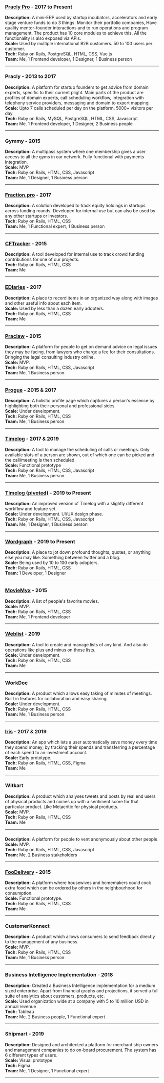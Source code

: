
### [Pracly Pro](demo.pracly.com) - 2017 to Present
**Description:** A mini-ERP used by startup incubators, accelerators and early stage venture funds to do 3 things: Monitor their portfolio companies, Have quality mentor-founder interactions and to run operations and program management. The product has 10 core modules to achieve this. All the functionality is also exposed via APIs.  
**Scale:** Used by multiple international B2B customers. 50 to 100 users per customer.  
**Tech:**  Ruby on Rails, PostgreSQL, HTML, CSS, Vue.js  
**Team:** Me, 1 Frontend developer, 1 Designer, 1 Business person   

---
### Pracly - 2013 to 2017
**Description:** A platform for startup founders to get advice from domain experts, specific to their current plight. Main parts of the product are profiles of domain experts, call scheduling workflow, integration with telephony service providers, messaging and domain to expert mapping.  
**Scale:** Upto 7 calls scheduled per day on the platform. 5000+ visitors per day.  
**Tech:**  Ruby on Rails, MySQL, PostgreSQL, HTML, CSS, Javascript  
**Team:**  Me, 1 Frontend developer, 1 Designer, 2 Business people  

---
### Gymmy - 2015
**Description:** A multipass system where one membership gives a user access to all the gyms in our network. Fully functional with payments integration.  
**Scale:** MVP  
**Tech:**  Ruby on Rails, HTML, CSS, Javascript  
**Team:** Me, 1 Designer, 1 Business person   

---
### [Fraction.pro](http://www.fraction.pro/) - 2017
**Description:** A solution developed to track equity holdings in startups across funding rounds. Developed for internal use but can also be used by any other startups or investors.  
**Tech:**  Ruby on Rails, HTML, CSS  
**Team:**  Me, 1 Functional expert, 1 Business person    

---
### [CFTracker](https://cftracker.herokuapp.com/) - 2015
**Description:** A tool developed for internal use to track crowd funding contributions for one of our projects.  
**Tech:**  Ruby on Rails, HTML, CSS  
**Team:**  Me  

---
### [EDiaries](https://ediaries.herokuapp.com/) - 2017
**Description:** A place to record items in an organized way along with images and other useful info about each item.  
**Scale:** Used by less than a dozen early adopters.  
**Tech:**  Ruby on Rails, HTML, CSS  
**Team:**  Me   

---
### [Praclaw](https://praclaw.herokuapp.com/) - 2015
**Description:** A platform for people to get on demand advice on legal issues they may be facing, from lawyers who charge a fee for their consultations. Bringing the legal consulting industry online.  
**Scale:** MVP.  
**Tech:**  Ruby on Rails, HTML, CSS, Javascript  
**Team:**  Me, 1 Business person   

---
### [Progue](https://progue.herokuapp.com/) - 2015 & 2017
**Description:** A holistic profile page which captures a person's essence by highlighting both their personal and professional sides.   
**Scale:** Under development.  
**Tech:**  Ruby on Rails, HTML, CSS  
**Team:**  Me, 1 Business person  

---
### [Timelog](https://progue-scheduler.herokuapp.com/) - 2017 & 2019
**Description:** A tool to manage the scheduling of calls or meetings. Only available slots of a person are shown, out of which one can be picked and the call/meeting is then scheduled.  
**Scale:** Functional prototype  
**Tech:**  Ruby on Rails, HTML, CSS, Javascript  
**Team:**  Me, 1 Business person  

---
### [Timelog (pivoted)](http://timelog.me) - 2019 to Present
**Description:**  An improved version of Timelog with a slightly different workflow and feature set.  
**Scale:** Under development. UI/UX design phase.  
**Tech:**  Ruby on Rails, HTML, CSS, Javascript  
**Team:**  Me, 1 Designer, 1 Business person     

---
### [Wordgraph](http://www.wordgraph.me/) - 2019 to Present
**Description:** A place to jot down profound thoughts, quotes, or anything else you may like. Something between twitter and a blog.  
**Scale:** Being used by 10 to 100 early adopters.  
**Tech:**  Ruby on Rails, HTML, CSS  
**Team:**  1 Developer, 1 Designer  

---
### [MovieMyx](https://shielded-caverns-4103.herokuapp.com/) - 2015
**Description:** A list of people's favorite movies.  
**Scale:** MVP.  
**Tech:**  Ruby on Rails, HTML, CSS  
**Team:**  Me, 1 Frontend developer     

---
### [Weblist](https://weblisto.herokuapp.com/) - 2019
**Description:** A tool to create and manage lists of any kind. And also do operations like plus and minus on those lists.  
**Scale:** Under development.  
**Tech:**  Ruby on Rails, HTML, CSS  
**Team:**  Me    

---
### WorkDoc
**Description:** A product which allows easy taking of minutes of meetings. Built in features for collaboration and easy sharing.  
**Scale:** Under development.  
**Tech:**  Ruby on Rails, HTML, CSS  
**Team:**  Me, 1 Business person  

---
### [Iris](https://newex.herokuapp.com/) - 2017 & 2019
**Description:** An app which lets a user automatically save money every time they spend money; by tracking their spends and transferring a percentage of each spend to an investment account.  
**Scale:** Early prototype.  
**Tech:**  Ruby on Rails, HTML, CSS, Figma  
**Team:**  Me    

---
### Witkart
**Description:** A product which analyses tweets and posts by real end users of physical products and comes up with a sentiment score for that particular product. Like Metacritic for physical products.  
**Scale:** MVP.  
**Tech:**  Ruby on Rails, HTML, CSS  
**Team:**  Me   

---
### <Confidential>
**Description:** A platform for people to vent anonymously about other people.  
**Scale:** MVP.  
**Tech:**  Ruby on Rails, HTML, CSS, Javascript  
**Team:**  Me, 2 Business stakeholders   

---
### [FooDelivery](https://foodeliverysg.herokuapp.com/) - 2015
**Description:** A platform where housewives and homemakers could cook extra food which can be ordered by others in the neighbourhood for consumption.  
**Scale:** Functional prototype.  
**Tech:**  Ruby on Rails, HTML, CSS  
**Team:**  Me  

---
### CustomerKonnect
**Description:** A product which allows consumers to send feedback directly to the management of any business.  
**Scale:** MVP.  
**Tech:**  Ruby on Rails, HTML, CSS  
**Team:**  Me, 1 Business person  

---
### Business Intelligence Implementation - 2018
**Description:** Created a Business Intelligence implementation for a medium sized enterprise. Apart from financial graphs and projections, it served a full suite of analytics about customers, products, etc.  
**Scale:** Used organization wide at a company with 5 to 10 million USD in annual revenue  
**Tech:**  Tableau  
**Team:**  Me, 2 Business people, 1 Functional expert   

---
### Shipmart - 2019
**Description:** Designed and architected a platform for merchant ship owners and management companies to do on-board procurement. The system has 6 different types of users.  
**Scale:** Visual prototype  
**Tech:**  Figma  
**Team:**  Me, 1 Designer, 1 Functional expert    

---
